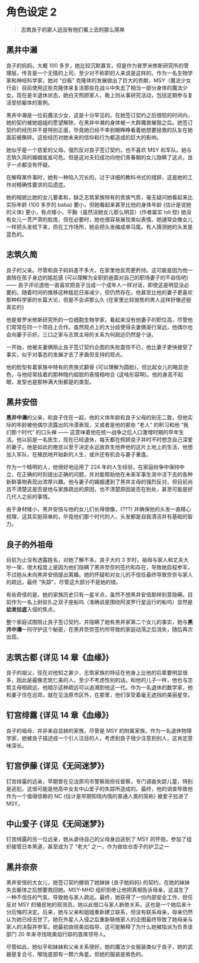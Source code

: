 # 角色设定 2

> **志筑良子的家人远没有他们看上去的那么简单**

## 黑井中濑

良子的妈妈。大概 100 多岁，她比较沉默寡言，但是作为普罗米修斯研究所的管理层。传言是一个无情的上司，至少对不称职的人来说是这样的。作为一名生物学家和神经科学家，她对 “白板” 克隆体的发展做出了巨大的贡献，MSY（魔法少女行会）目前使用这些克隆体来复活那些在战斗中失去了相当一部分身体的魔法少女。现在是半退休状态，她白天照顾家人，晚上则从事研究活动，包括定期参与复活受损躯体的案例。

黑井中濑是一位前魔法少女，这是十分罕见的。在她签订契约之后很短的时间内，她的契约被她姐姐的愿望解除，在黑井中濑的身体被一大群魔兽摧毁之后。她签订契约的经历并不是特别正面，毕竟她已经不幸到眼睁睁看着她想要拯救的队友在她面前被撕碎。这些经历对她未来的信仰和行为都造成的巨大的影响。

她似乎是一个慈爱的父母。强烈反对良子签订契约，也不喜欢 MSY 和军队。她与志筑久简的婚姻岌岌可危。但是这对夫妇成功向他们青春期的女儿隐瞒了这点，良子一点都没有怀疑。

在解释某件事时，她有一种陷入冗长的，过于详细的教科书式的措辞，这是她的工作对精确性要求的后遗症。

她的相貌比她的女儿要柔和，缺乏志筑家族特有的贵族气质，毫无疑问她看起来比实际年龄 {100 多岁的 baba} 要小，但她看起来甚至比他的身体年龄 {估计是说她的义体} 更小，有点矮小，平胸（虽然没她女儿那么明显）{作者属实 loli 控} 她没有女儿一贯严肃的脸庞，但在必要时，她也很容易展现类似表情。她通常会像女儿一样把头发梳下来，但在工作场所，她会把头发编成单马尾。有人猜测她的头发是蓝色的。

## 志筑久简

良子的父亲。尽管和良子妈妈差不多大，在家里他反而更矜持。这可能是因为他一直陪在孩子身边的尴尬感 {可以理解为全职奶爸面对自己的职场妻子的不自信吧}—— 良子评论道他一直喜欢把良子当成一个成年人一样对话，即使这是明显没必要的。随着时间的推移这种尴尬日渐减少，但仍然存在。他甚至比他的妻子更喜欢那种科学家的长篇大论，但是不会讲那么久 {在家里比较弱势的男人这样好像还挺真实的}

他是普罗米修斯研究所的一位细胞生物学家，看起来没有他妻子的职位高，尽管他们常常在同一个项目上合作。虽然观点上的大分歧使得夫妻俩渐行渐远，他偶尔也会向妻子示好。三口之家与志筑主母的关系为何疏远仍然是个谜。

一开始，他被夫妻俩阻止良子签订契约企图的失败震惊不已，他比妻子更快接受了事实，似乎对事态的发展才去了矛盾但支持的观点。

他的脸型有着家族中特有的贵族式颧骨 {可以理解为圆脸}，但比起女儿的略显逊色，与他经常挂着的那种隐约超脱的表情相吻合 {这啥形容啊}。他的身高不起眼，发型也是那种满大街都是的类型。

## 黑井安倍

**黑井中濑**的父亲，和良子住在一起，他的义体年龄和良子父母的别无二致，但他实际的年龄被他偶尔流露出的冷漠表现，又或者是他的那些 “老人” 的积习和他 “我们那个时代” 的口头禅 —— 这意味着他在统一战争之后人口激增时期的早年生活。他以前是一名医生，现在已经退休，每天都在照顾良子并时不时想念自己深爱的妻子。他是如此的倦怠以至于决定永远放弃生他养他的这片土地上的生活，他想加入军队，在殖民地开始新的人生，或许还有机会与妻子重逢。

作为一个精明的人，他很好地运用了 224 年的人生经验，在家庭纷争中保持中立，在正确的时刻提出正确的问题，并对能帮助他在未来军事生涯中活下去的各种新鲜事物表现出浓厚兴趣。他与妻子的婚姻遭到了黑井主母的强烈反对，但目前尚且不清楚这是否是他与家族疏远的原因，也不清楚原因是否在别处，甚至可能是好几代人之前的事情。

由于身材矮小，黑井安倍与他的女儿们长得很像，{???} 并确保他的头发一直精心梳理，这其实挺简单的，毕竟他们那个时代的人，头发都是自我清洁并有基础的智力。

## 良子的外祖母

目前为止没有透露姓名，对她了解不多。良子大约 3 岁时，祖母与家人和丈夫大吵一架，很大程度上是因为他们隐瞒了黑井奈奈的签约和存在，导致她启程参军，不过她从未向黑井安倍提出离婚。她的怀疑和对女儿的不信任最终导致奈奈与家人的疏远，最终 “失踪”，尽管这大部分不是她的错。

有些奇怪的是，她的家族历史只有一星半点，虽然不想黑井安倍那样刻意隐瞒，目前作为一名上尉驻扎之双子座船坞（准确说是围绕阿波罗行星运行的船坞）显然是**幼发拉底**入侵的焦点。

整个家庭试图阻止良子签订契约，并隐瞒了她有黑井家第二个女儿的事实，她与**黑井中濑**一同守护这个秘密，在黑井奈奈签约所导致的家庭动荡之后消失，随后再次出现。

## 志筑古都 {详见 14 章《血缘》}

良子的祖父，现在对他知之甚少，志筑家族的特征在他身上比他的后辈要明显很多，因此是最像志筑仁美的人，至少不考虑性别的话。和他的儿子一样，他也与志筑主母相疏远，他暗示这种疏远可以追溯到他这一代。作为一名退休的数学家，他和妻子住在远郊，就在见泷原市区外，在那里，他们享受着毫无遮挡的美丽星空。

## 钉宫绯露 {详见 14 章《血缘》}

良子的祖母，并非来自显赫的家族，尽管是 MSY 的附属家族。作为一名退休物理学家，她被良子描述成一个引人注目的人，考虑到良子很少注意到别人，这肯定意味深长。

## 钉宫伊藤 {详见《无间迷梦》}

钉宫绯露的远亲，早期曾在见泷原司市警察局担任督察，专门调查失踪儿童，特别是逃犯。这很可能是他高中女友中山爱子的失踪所造成的。最终，他的调查导致他作为一个值得信赖的 NC {估计是早期知晓内情的普通人类的简称} 被爱子拉进了 MSY。

## 中山爱子 {详见《无间迷梦》}

钉宫绯露的另一位远亲，她从虐待自己的父母身边逃到了 MSY 的怀抱，参加了组织接管日本黑道，甚至成为了 “老大” 之一，作为做佐仓杏子的护卫之一

## 黑井奈奈

黑井安倍的大女儿，她签订契约撤销了她妹妹 {良子她妈妈} 的契约，在她的妹妹失去躯体之后想要救回她。MSY-MHD 组织拒绝让他把真相告诉母亲，这滋生了一种不信任的气氛，导致她与家人疏远。最终，她获得了一份内部安全工作，担任反对 MSY 的殖民地的观测员。她以此借口与家人断绝关系，这也是一个她后来十分后悔的决定。后来，她与父亲和姐姐重新建立联系，但没有联系母亲，母亲仍然认为她已经去世了。她在外星人入侵之后重新联络家人的企图最终导致了她母亲与家人的决裂并参军。她最初由晓美焰指导，这可能解释了为什么她被指派为负责该部门 20 年来寻找晓美焰行踪的首席领导人。

尽管如此，她似乎和妹妹和父亲关系很好。她的魔法少女服装类似于良子，她的武器是复合弓，喉咙底部有一颗六角星。但她的服装是紫色的。
